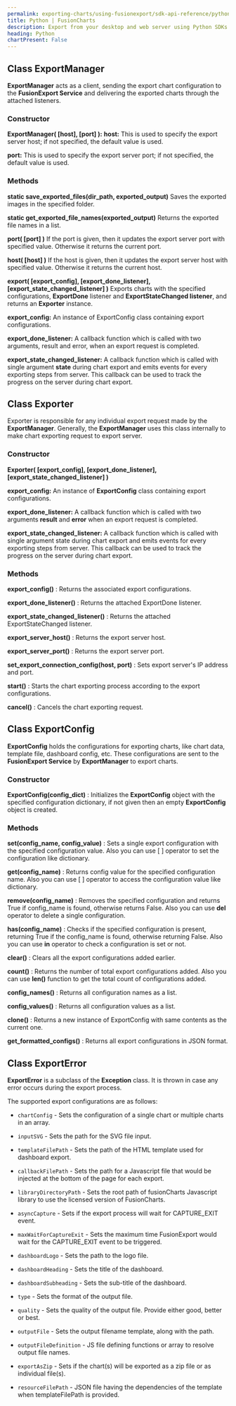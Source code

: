 ```yaml
---
permalink: exporting-charts/using-fusionexport/sdk-api-reference/python.html
title: Python | FusionCharts
description: Export from your desktop and web server using Python SDKs. A complete list of API reference.
heading: Python
chartPresent: False
---
```


## Class ExportManager

__ExportManager__ acts as a client, sending the export chart configuration to the __FusionExport Service__ and delivering the exported charts through the attached listeners.

### Constructor

**ExportManager( [host], [port] ):**
__host:__ This is used to specify the export server host; if not specified, the default value is used.

__port:__ This is used to specify the export server port; if not specified, the default value is used. 

### Methods

**static save_exported_files(dir_path, exported_output)**
Saves the exported images in the specified folder.

**static get_exported_file_names(exported_output)**
Returns the exported file names in a list.

**port( [port] )**
If the port is given, then it updates the export server port with specified value. Otherwise it returns the current port.

**host( [host] )**
If the host is given, then it updates the export server host with specified value. Otherwise it returns the current host.

**export( [export_config], [export_done_listener], [export_state_changed_listener] )**
Exports charts with the specified configurations, **ExportDone** listener and **ExportStateChanged listener**, and returns an **Exporter** instance.

__export_config:__ An instance of ExportConfig class containing export configurations.

__export_done_listener:__ A callback function which is called with two arguments, result and error, when an export request is completed.

__export_state_changed_listener:__ A callback function which is called with single argument __state__ during chart export and emits events for every exporting steps from server. This callback  can be used to track the progress on the server during chart export.

## Class Exporter

Exporter is responsible for any individual export request made by the __ExportManager__. Generally, the __ExportManager__ uses this class internally to make chart exporting request to export server.

### Constructor

**Exporter( [export_config], [export_done_listener], [export_state_changed_listener] )**

__export_config:__ An instance of __ExportConfig__ class containing export configurations.

__export_done_listener:__ A callback function which is called with two arguments __result__ and __error__ when an export request is completed.

__export_state_changed_listener:__ A callback function which is called with single argument state during chart export and emits events for every exporting steps from server. This callback  can be used to track the progress on the server during chart export.

### Methods

**export_config()** : Returns the associated export configurations.

**export_done_listener()** : 
Returns the attached ExportDone listener.

**export_state_changed_listener()** : 
Returns the attached ExportStateChanged listener.

**export_server_host()** : 
Returns the export server host.

**export_server_port()** : 
Returns the export server port.

**set_export_connection_config(host, port)** : 
Sets export server's IP address and port.

**start()** : 
Starts the chart exporting process according to the export configurations.

**cancel()** : 
Cancels the chart exporting request.

## Class ExportConfig

__ExportConfig__ holds the configurations for exporting charts, like chart data, template file, dashboard config, etc. These configurations are sent to the __FusionExport Service__ by __ExportManager__ to export charts.

### Constructor

**ExportConfig(config_dict)** : 
Initializes the __ExportConfig__ object with the specified configuration dictionary, if not given then an empty __ExportConfig__ object is created.

### Methods

**set(config_name, config_value)** : 
Sets a single export configuration with the specified configuration value. Also you can use [ ] operator to set the configuration like dictionary.

**get(config_name)** : 
Returns config value for the specified configuration name. Also you can use [ ] operator to access the configuration value like dictionary.

**remove(config_name)** : 
Removes the specified configuration and returns True if config_name is found, otherwise returns False. Also you can use __del__ operator to delete a single configuration.

**has(config_name)** : 
Checks if the specified configuration is present, returning True if the config_name is found, otherwise returning False. Also you can use __in__ operator to check a configuration is set or not.

**clear()** : 
Clears all the export configurations added earlier.

**count()** : 
Returns the number of total export configurations added. Also you can use __len()__ function to get the total count of configurations added.

**config_names()** : 
Returns all configuration names as a list.

**config_values()** : 
Returns all configuration values as a list.

**clone()** : 
Returns a new instance of ExportConfig with same contents as the current one.

**get_formatted_configs()** : 
Returns all export configurations in JSON format.

## Class ExportError

__ExportError__ is a subclass of the __Exception__ class. It is thrown in case any error occurs during the export process.

The supported export configurations are as follows:

* `chartConfig` - Sets the configuration of a single chart or multiple charts in an array.

* `inputSVG` - Sets the path for the SVG file input.

* `templateFilePath` - Sets the path of the HTML template used for dashboard export.

* `callbackFilePath` - Sets the path for a Javascript file that would be injected at the bottom of the page for each export.

* `libraryDirectoryPath` - Sets the root path of fusionCharts Javascript library to use the licensed version of FusionCharts.

* `asyncCapture` - Sets if the export process will wait for CAPTURE_EXIT event.

* `maxWaitForCaptureExit` - Sets the maximum time FusionExport would wait for the CAPTURE_EXIT event to be triggered.

* `dashboardLogo` - Sets the path to the logo file.

* `dashboardHeading` - Sets the title of the dashboard.

* `dashboardSubheading` - Sets the sub-title of the dashboard.

* `type` - Sets the format of the output file.

* `quality` - Sets the quality of the output file. Provide either good, better or best.

* `outputFile` - Sets the output filename template, along with the path.

* `outputFileDefinition` - JS file defining functions or array to resolve output file names.

* `exportAsZip` - Sets if the chart(s) will be exported as a zip file or as individual file(s).

* `resourceFilePath` - JSON file having the dependencies of the template when templateFilePath is provided.